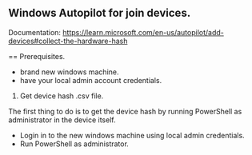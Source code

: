## Windows Autopilot for join devices.

Documentation: https://learn.microsoft.com/en-us/autopilot/add-devices#collect-the-hardware-hash

== Prerequisites.

- brand new windows machine.
- have your local admin account credentials.

1. Get device hash .csv file.

The first thing to do is to get the device hash by running PowerShell as administrator in the device itself.

- Login in to the new windows machine using local admin credentials.
- Run PowerShell as administrator.






